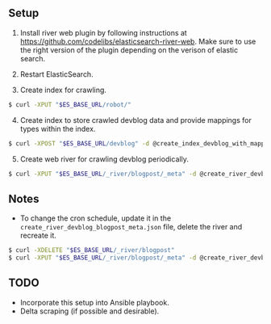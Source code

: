 ## Setup

1. Install river web plugin by following instructions at https://github.com/codelibs/elasticsearch-river-web. Make sure to use the right version of the plugin depending on the verison of elastic search.

2. Restart ElasticSearch.

3. Create index for crawling.

```bash
$ curl -XPUT "$ES_BASE_URL/robot/"
```

4. Create index to store crawled devblog data and provide mappings for types within the index.

```bash
$ curl -XPOST "$ES_BASE_URL/devblog" -d @create_index_devblog_with_mappings.json
```

5. Create web river for crawling devblog periodically.

```bash
$ curl -XPUT "$ES_BASE_URL/_river/blogpost/_meta" -d @create_river_devblog_blogpost_meta.json
```

## Notes

* To change the cron schedule, update it in the `create_river_devblog_blogpost_meta.json` file, delete the river and recreate it.

```bash
$ curl -XDELETE "$ES_BASE_URL/_river/blogpost"
$ curl -XPUT "$ES_BASE_URL/_river/blogpost/_meta" -d @create_river_devblog_blogpost_meta.json
```

## TODO
* Incorporate this setup into Ansible playbook.
* Delta scraping (if possible and desirable).